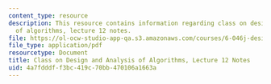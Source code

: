 ```yaml
---
content_type: resource
description: This resource contains information regarding class on design and analysis
  of algorithms, lecture 12 notes.
file: https://ol-ocw-studio-app-qa.s3.amazonaws.com/courses/6-046j-design-and-analysis-of-algorithms-spring-2015/4a7fdddff3bc419c70bb470106a1663a_MIT6_046JS15_lec12.pdf
file_type: application/pdf
resourcetype: Document
title: Class on Design and Analysis of Algorithms, Lecture 12 Notes
uid: 4a7fdddf-f3bc-419c-70bb-470106a1663a
---
```

